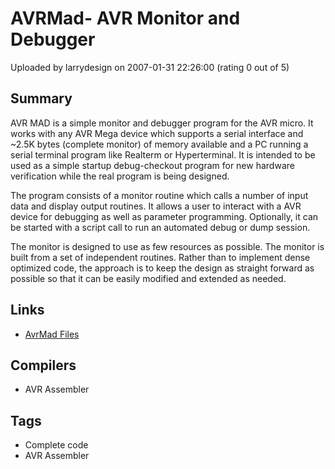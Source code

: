 # AVRMad-  AVR Monitor and Debugger

Uploaded by larrydesign on 2007-01-31 22:26:00 (rating 0 out of 5)

## Summary

AVR MAD is a simple monitor and debugger program for the AVR micro. It works with any AVR Mega device which supports a serial interface and ~2.5K bytes (complete monitor) of memory available and a PC running a serial terminal program like Realterm or Hyperterminal. It is intended to be used as a simple startup debug-checkout program for new hardware verification while the real program is being designed.


The program consists of a monitor routine which calls a number of input data and display output routines. It allows a user to interact with a AVR device for debugging as well as parameter programming. Optionally, it can be started with a script call to run an automated debug or dump session. 


The monitor is designed to use as few resources as possible. The monitor is built from a set of independent routines. Rather than to implement dense optimized code, the approach is to keep the design as straight forward as possible so that it can be easily modified and extended as needed.

## Links

- [AvrMad Files](http://www.mcgourty.com/support/download/code/AvrMad.zip)

## Compilers

- AVR Assembler

## Tags

- Complete code
- AVR Assembler
